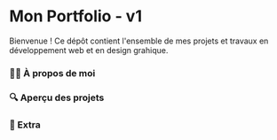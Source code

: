 # Mon Portfolio - v1

Bienvenue ! Ce dépôt contient l'ensemble de mes projets et travaux en développement web et en design grahique.

### 👩‍💻 À propos de moi
### 🔍 Aperçu des projets
### 🎨 Extra
